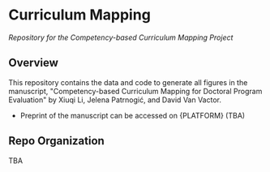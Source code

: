 # Curriculum Mapping
_Repository for the Competency-based Curriculum Mapping Project_

## Overview
This repository contains the data and code to generate all figures in the manuscript, "Competency-based Curriculum Mapping for Doctoral Program Evaluation" by Xiuqi Li, Jelena Patrnogić, and David Van Vactor.
* Preprint of the manuscript can be accessed on {PLATFORM} (TBA)

## Repo Organization
TBA
